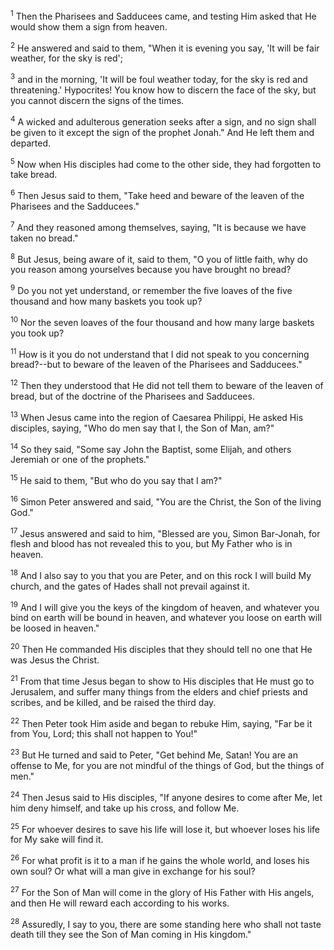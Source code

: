 <sup>1</sup> 
Then the Pharisees and Sadducees came, and testing Him asked that He would show them a sign from heaven. 

<sup>2</sup> 
He answered and said to them, "When it is evening you say, 'It will be fair weather, for the sky is red'; 

<sup>3</sup> 
and in the morning, 'It will be foul weather today, for the sky is red and threatening.' Hypocrites! You know how to discern the face of the sky, but you cannot discern the signs of the times. 

<sup>4</sup> 
A wicked and adulterous generation seeks after a sign, and no sign shall be given to it except the sign of the prophet Jonah." And He left them and departed.

<sup>5</sup> 
Now when His disciples had come to the other side, they had forgotten to take bread. 

<sup>6</sup> 
Then Jesus said to them, "Take heed and beware of the leaven of the Pharisees and the Sadducees." 

<sup>7</sup> 
And they reasoned among themselves, saying, "It is because we have taken no bread." 

<sup>8</sup> 
But Jesus, being aware of it, said to them, "O you of little faith, why do you reason among yourselves because you have brought no bread? 

<sup>9</sup> 
Do you not yet understand, or remember the five loaves of the five thousand and how many baskets you took up? 

<sup>10</sup> 
Nor the seven loaves of the four thousand and how many large baskets you took up? 

<sup>11</sup> 
How is it you do not understand that I did not speak to you concerning bread?--but to beware of the leaven of the Pharisees and Sadducees." 

<sup>12</sup> 
Then they understood that He did not tell them to beware of the leaven of bread, but of the doctrine of the Pharisees and Sadducees.

<sup>13</sup> 
When Jesus came into the region of Caesarea Philippi, He asked His disciples, saying, "Who do men say that I, the Son of Man, am?" 

<sup>14</sup> 
So they said, "Some say John the Baptist, some Elijah, and others Jeremiah or one of the prophets." 

<sup>15</sup> 
He said to them, "But who do you say that I am?" 

<sup>16</sup> 
Simon Peter answered and said, "You are the Christ, the Son of the living God." 

<sup>17</sup> 
Jesus answered and said to him, "Blessed are you, Simon Bar-Jonah, for flesh and blood has not revealed this to you, but My Father who is in heaven. 

<sup>18</sup> 
And I also say to you that you are Peter, and on this rock I will build My church, and the gates of Hades shall not prevail against it. 

<sup>19</sup> 
And I will give you the keys of the kingdom of heaven, and whatever you bind on earth will be bound in heaven, and whatever you loose on earth will be loosed in heaven." 

<sup>20</sup> 
Then He commanded His disciples that they should tell no one that He was Jesus the Christ.

<sup>21</sup> 
From that time Jesus began to show to His disciples that He must go to Jerusalem, and suffer many things from the elders and chief priests and scribes, and be killed, and be raised the third day. 

<sup>22</sup> 
Then Peter took Him aside and began to rebuke Him, saying, "Far be it from You, Lord; this shall not happen to You!" 

<sup>23</sup> 
But He turned and said to Peter, "Get behind Me, Satan! You are an offense to Me, for you are not mindful of the things of God, but the things of men." 

<sup>24</sup> 
Then Jesus said to His disciples, "If anyone desires to come after Me, let him deny himself, and take up his cross, and follow Me. 

<sup>25</sup> 
For whoever desires to save his life will lose it, but whoever loses his life for My sake will find it. 

<sup>26</sup> 
For what profit is it to a man if he gains the whole world, and loses his own soul? Or what will a man give in exchange for his soul? 

<sup>27</sup> 
For the Son of Man will come in the glory of His Father with His angels, and then He will reward each according to his works. 

<sup>28</sup> 
Assuredly, I say to you, there are some standing here who shall not taste death till they see the Son of Man coming in His kingdom."